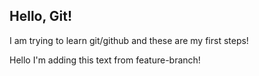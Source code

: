 ## Hello, Git!
I am trying to learn git/github and these are my first steps!

Hello I'm adding this text from feature-branch!
